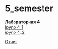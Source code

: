 # 5_semester

**Лабораторная 4**  
[ipynb 4_1](https://github.com/cucann/5_semester/blob/main/DS_LAB_4_1%20(1).ipynb)  
[ipynb 4_2](https://github.com/cucann/5_semester/blob/main/DS_LAB_4_2%20(1).ipynb)

[Отчет](4_лаб.pdf)
